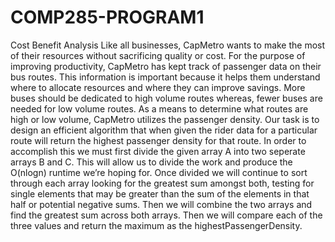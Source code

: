 # COMP285-PROGRAM1
Cost Benefit Analysis
Like all businesses, CapMetro wants to make the most of their resources without sacrificing quality or cost. For the purpose of improving productivity, CapMetro has kept track of passenger data on their bus routes. This information is important because it helps them understand where to allocate resources and where they can improve savings. More buses should be dedicated to high volume routes whereas, fewer buses are needed for low volume routes. 
As a means to determine what routes are high or low volume, CapMetro utilizes the passenger density. Our task is to design an efficient algorithm that when given the rider data for a particular route will return the highest passenger density for that route. In order to accomplish this we must first divide the given array A into two seperate arrays B and C. This will allow us to divide the work and produce the O(nlogn) runtime we’re hoping for. Once divided we will continue to sort through each array looking for the greatest sum amongst both, testing for single elements that may be greater than the sum of the elements in that half or potential negative sums. Then we will combine the two arrays and find the greatest sum across both arrays. Then we will compare each of the three values and return the maximum as the highestPassengerDensity. 
